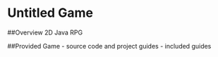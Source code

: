 # Untitled Game

##Overview
2D Java RPG


##Provided
Game - source code and project
guides - included guides